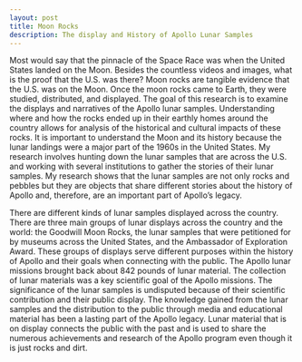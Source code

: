 ```yaml
---
layout: post
title: Moon Rocks
description: The display and History of Apollo Lunar Samples
---
```

Most would say that the pinnacle of the Space Race was when the United States landed on the Moon. Besides the countless videos and images, what is the proof that the U.S. was there? Moon rocks are tangible evidence that the U.S. was on the Moon. Once the moon rocks came to Earth, they were studied, distributed, and displayed. The goal of this research is to examine the displays and narratives of the Apollo lunar samples. Understanding where and how the rocks ended up in their earthly homes around the country allows for analysis of the historical and cultural impacts of these rocks. It is important to understand the Moon and its history because the lunar landings were a major part of the 1960s in the United States. My research involves hunting down the lunar samples that are across the U.S. and working with several institutions to gather the stories of their lunar samples. My research shows that the lunar samples are not only rocks and pebbles but they are objects that share different stories about the history of Apollo and, therefore, are an important part of Apollo’s legacy.



There are different kinds of lunar samples displayed across the country. There are three main groups of lunar displays across the country and the world: the Goodwill Moon Rocks, the lunar samples that were petitioned for by museums across the United States, and the Ambassador of Exploration Award. These groups of displays serve different purposes within the history of Apollo and their goals when connecting with the public. The Apollo lunar missions brought back about 842 pounds of lunar material. The collection of lunar materials was a key scientific goal of the Apollo missions. The significance of the lunar samples is undisputed because of their scientific contribution and their public display. The knowledge gained from the lunar samples and the distribution to the public through media and educational material has been a lasting part of the Apollo legacy. Lunar material that is on display connects the public with the past and is used to share the numerous achievements and research of the Apollo program even though it is just rocks and dirt.

